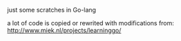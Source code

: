 just some scratches in Go-lang

a lot of code is copied or rewrited with modifications from: http://www.miek.nl/projects/learninggo/